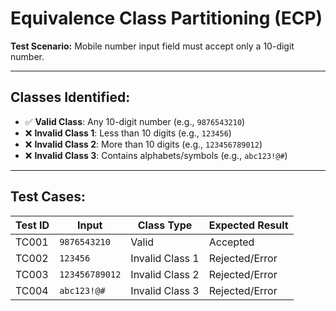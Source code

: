 # Equivalence Class Partitioning (ECP)

**Test Scenario:** Mobile number input field must accept only a 10-digit number.

---

## Classes Identified:

- ✅ **Valid Class**: Any 10-digit number (e.g., `9876543210`)
- ❌ **Invalid Class 1**: Less than 10 digits (e.g., `123456`)
- ❌ **Invalid Class 2**: More than 10 digits (e.g., `123456789012`)
- ❌ **Invalid Class 3**: Contains alphabets/symbols (e.g., `abc123!@#`)

---

## Test Cases:

| Test ID | Input             | Class Type     | Expected Result |
|---------|------------------|----------------|-----------------|
| TC001   | `9876543210`      | Valid          | Accepted        |
| TC002   | `123456`          | Invalid Class 1| Rejected/Error  |
| TC003   | `123456789012`    | Invalid Class 2| Rejected/Error  |
| TC004   | `abc123!@#`       | Invalid Class 3| Rejected/Error  |
